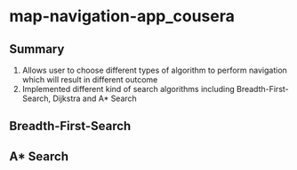 # map-navigation-app_cousera
## Summary ##
1. Allows user to choose different types of algorithm to perform navigation which will result in different outcome
2. Implemented different kind of search algorithms including Breadth-First-Search, Dijkstra and A* Search

## Breadth-First-Search ##

## A* Search ##
